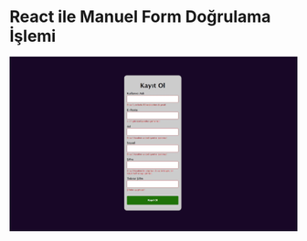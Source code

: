 # React ile Manuel Form Doğrulama İşlemi

![](https://github.com/aliblackeye/react-form-validation/blob/master/register.JPG)